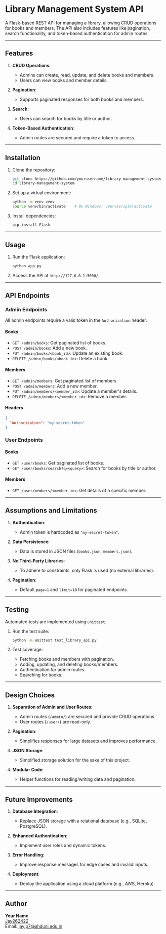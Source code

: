 # Library Management System API

A Flask-based REST API for managing a library, allowing CRUD operations for books and members. The API also includes features like pagination, search functionality, and token-based authentication for admin routes.

---

## Features

1. **CRUD Operations**:

   - Admins can create, read, update, and delete books and members.
   - Users can view books and member details.

2. **Pagination**:

   - Supports paginated responses for both books and members.

3. **Search**:

   - Users can search for books by title or author.

4. **Token-Based Authentication**:

   - Admin routes are secured and require a token to access.

---

## Installation

1. Clone the repository:

   ```bash
   git clone https://github.com/yourusername/library-management-system.git
   cd library-management-system
   ```

2. Set up a virtual environment:

   ```bash
   python -m venv venv
   source venv/bin/activate    # On Windows: venv\Scripts\activate
   ```

3. Install dependencies:

   ```bash
   pip install Flask
   ```

---

## Usage

1. Run the Flask application:

   ```bash
   python app.py
   ```

2. Access the API at `http://127.0.0.1:5000/`.

---

## API Endpoints

### **Admin Endpoints**

All admin endpoints require a valid token in the `Authorization` header.

#### Books

- `GET /admin/books`: Get paginated list of books.
- `POST /admin/books`: Add a new book.
- `PUT /admin/books/<book_id>`: Update an existing book.
- `DELETE /admin/books/<book_id>`: Delete a book.

#### Members

- `GET /admin/members`: Get paginated list of members.
- `POST /admin/members`: Add a new member.
- `PUT /admin/members/<member_id>`: Update a member's details.
- `DELETE /admin/members/<member_id>`: Remove a member.

#### Headers

```json
{
  "Authorization": "my-secret-token"
}
```

### **User Endpoints**

#### Books

- `GET /user/books`: Get paginated list of books.
- `GET /user/books/search?q=<query>`: Search for books by title or author.

#### Members

- `GET /user/members/<member_id>`: Get details of a specific member.

---

## Assumptions and Limitations

1. **Authentication**:

   - Admin token is hardcoded as `"my-secret-token"`.

2. **Data Persistence**:

   - Data is stored in JSON files (`books.json`, `members.json`).

3. **No Third-Party Libraries**:

   - To adhere to constraints, only Flask is used (no external libraries).

4. **Pagination**:

   - Default `page=1` and `limit=10` for paginated endpoints.

---

## Testing

Automated tests are implemented using `unittest`.

1. Run the test suite:

   ```bash
   python -m unittest test_library_api.py
   ```

2. Test coverage:

   - Fetching books and members with pagination.
   - Adding, updating, and deleting books/members.
   - Authentication for admin routes.
   - Searching for books.

---

## Design Choices

1. **Separation of Admin and User Routes**:

   - Admin routes (`/admin/`) are secured and provide CRUD operations.
   - User routes (`/user/`) are read-only.

2. **Pagination**:

   - Simplifies responses for large datasets and improves performance.

3. **JSON Storage**:

   - Simplified storage solution for the sake of this project.

4. **Modular Code**:

   - Helper functions for reading/writing data and pagination.

---

## Future Improvements

1. **Database Integration**:

   - Replace JSON storage with a relational database (e.g., SQLite, PostgreSQL).

2. **Enhanced Authentication**:

   - Implement user roles and dynamic tokens.

3. **Error Handling**:

   - Improve response messages for edge cases and invalid inputs.

4. **Deployment**:

   - Deploy the application using a cloud platform (e.g., AWS, Heroku).

---

## Author

**Your Name**\
[Jay262422](https://github.com/jay262422)\
Email: [jay.p7@ahduni.edu.in](mailto\:jay.p7@ahduni.edu.in)




